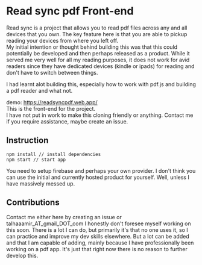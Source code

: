 # Read sync pdf Front-end
Read sync is a project that allows you to read pdf files across any and all devices that you own. The key feature here is that you are able to pickup reading your devices from where you left off.  
My initial intention or thought behind building this was that this could potentially be developed and then perhaps released as a product. While it served me very well for all my reading purposes, it does not work for avid readers since they have dedicated devices (kindle or ipads) for reading and don't have to switch between things.

I had learnt alot building this, especially how to work with pdf.js and building a pdf reader and what not.  

demo: https://readsyncpdf.web.app/  
This is the front-end for the project.  
I have not put in work to make this cloning friendly or anything. Contact me if you require assistance, maybe create an issue.  
## Instruction
```
npm install // install dependencies
npm start // start app
```

You need to setup firebase and perhaps your own provider. I don't think you can use the initial and currently hosted product for yourself. Well, unless I have massively messed up.  

## Contributions  
Contact me either here by creating an issue or talhaaamir_AT_gmail_DOT_com
I honestly don't foresee myself working on this soon. There is a lot I can do, but primarily it's that no one uses it, so I can practice and improve my dev skills elsewhere. But a lot can be added and that I am capable of adding, mainly because I have professionally been working on a pdf app. It's just that right now there is no reason to further develop this.
